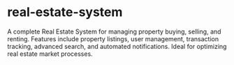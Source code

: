 # real-estate-system
A complete Real Estate System for managing property buying, selling, and renting. Features include property listings, user management, transaction tracking, advanced search, and automated notifications. Ideal for optimizing real estate market processes.

